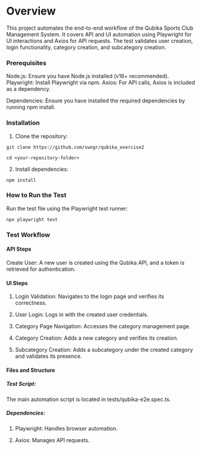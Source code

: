 # Overview #

This project automates the end-to-end workflow of the Qubika Sports Club Management System. It covers API and UI automation using Playwright for UI interactions and Axios for API requests. The test validates user creation, login functionality, category creation, and subcategory creation.

### Prerequisites ###

Node.js: Ensure you have Node.js installed (v16+ recommended).
Playwright: Install Playwright via npm.
Axios: For API calls, Axios is included as a dependency.

Dependencies: Ensure you have installed the required dependencies by running npm install.

### Installation ### 

1) Clone the repository:

```git clone https://github.com/swngr/qubika_exercise2 ```

``` cd <your-repository-folder> ```

2) Install dependencies:

```npm install```

### How to Run the Test ### 

Run the test file using the Playwright test runner:

```npx playwright test```

###  Test Workflow ###  

#### API Steps ####

Create User: A new user is created using the Qubika API, and a token is retrieved for authentication.

#### UI Steps ####

1) Login Validation: Navigates to the login page and verifies its correctness.

2) User Login: Logs in with the created user credentials.

3) Category Page Navigation: Accesses the category management page.

4) Category Creation: Adds a new category and verifies its creation.

5) Subcategory Creation: Adds a subcategory under the created category and validates its presence.

#### Files and Structure ####

##### Test Script: ##### 
The main automation script is located in tests/qubika-e2e.spec.ts.

##### Dependencies: #####

1) Playwright: Handles browser automation.

2) Axios: Manages API requests.
